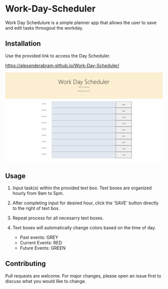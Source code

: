 # Work-Day-Scheduler

Work Day Schedulure is a simple planner app that allows the user to save and edit tasks througout the workday. 

## Installation

Use the provided link to access the Day Scheduler.  

https://alexanderabram.github.io/Work-Day-Scheduler/

<img src=demo.png>

## Usage

1. Input task(s) within the provided text box. Text boxes are organized hourly from 9am to 5pm.  

2. After completing input for desired hour, click the 'SAVE' button directly to the right of text box.

3. Repeat process for all necesarry text boxes.  

4. Text boxes will automatically change colors based on the time of day.  
    - Past events: GREY
    - Current Events: RED
    - Future Events: GREEN

## Contributing
Pull requests are welcome. For major changes, please open an issue first to discuss what you would like to change.